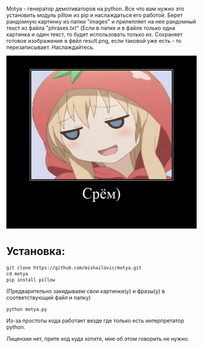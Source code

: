 Motya - генератор демотиваторов на python. Все что вам нужно это установить модуль pillow из pip и наслаждаться его работой. Берет рандомную картинку из папки "images" и прилепляет на нее рандомный текст из файла "phrases.txt" (Если в папке и в файле только одна картинка и один текст, то будет использовать только их. Сохраняет готовое изображение в фвйл result.png, если таковой уже есть - то перезаписывает.
Наслаждайтесь.

![crinny](result.png)


# Установка:
```
git clone https://github.com/mishailovic/motya.git
cd motya
pip install pillow
```
(Предварительно закидываем свои картинки(у) и фразы(у) в соответствующий файл и папку)
```
python motya.py
```

Из-за простоты кода работает везде где только есть интерпретатор python.

Лицензии нет, прите код куда хотите, мне об этом говорить не нужно.
